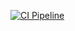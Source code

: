 [![CI Pipeline](https://github.com/Regina73G/ajs_containers_map/actions/workflows/main.yml/badge.svg)](https://github.com/Regina73G/ajs_containers_map/actions/workflows/main.yml)
